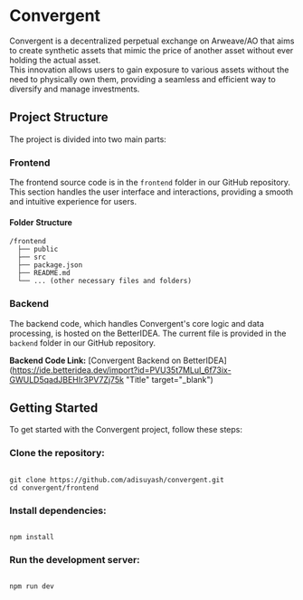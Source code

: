 # Convergent
Convergent is a decentralized perpetual exchange on Arweave/AO that aims to create synthetic assets that mimic the price of another asset without ever holding the actual asset. <br>
This innovation allows users to gain exposure to various assets without the need to physically own them, providing a seamless and efficient way to diversify and manage investments.

## Project Structure
The project is divided into two main parts:

### Frontend
The frontend source code is in the `frontend` folder in our GitHub repository. This section handles the user interface and interactions, providing a smooth and intuitive experience for users.

#### Folder Structure
```
/frontend
  ├── public
  ├── src
  ├── package.json
  ├── README.md
  └── ... (other necessary files and folders)
```
### Backend
The backend code, which handles Convergent's core logic and data processing, is hosted on the BetterIDEA. The current file is provided in the `backend` folder in our GitHub repository.

**Backend Code Link:** [Convergent Backend on BetterIDEA](https://ide.betteridea.dev/import?id=PVU35t7MLuI_6f73ix-GWULD5qadJBEHIr3PV7Zj75k "Title" target="_blank")

## Getting Started
To get started with the Convergent project, follow these steps:

### Clone the repository:
```

git clone https://github.com/adisuyash/convergent.git
cd convergent/frontend

```

### Install dependencies:

```

npm install

```

### Run the development server:
```

npm run dev

```
